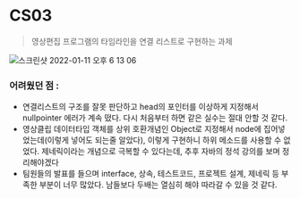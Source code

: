# CS03
> 영상편집 프로그램의 타임라인을 연결 리스트로 구현하는 과제


![스크린샷 2022-01-11 오후 6 13 06](https://user-images.githubusercontent.com/64303390/148914114-c16e0e71-7527-411a-aed9-e13ed093869c.png)
### 어려웠던 점 :
* 연결리스트의 구조를 잘못 판단하고 head의 포인터를 이상하게 지정해서 nullpointer 에러가 계속 떴다. 다시 처음부터 하면 같은 실수는 절대 안할 것 같다.
* 영상클립 데이터타입 객체를 상위 호환개념인 Object로 지정해서 node에 집어넣었는데(이렇게 넣어도 되는줄 알았다), 이렇게 구현하니 하위 메소드를 사용할 수 없었다. 제네릭이라는 개념으로 극복할 수 있다는데, 추후 자바의 정석 강의를 보며 정리해야겠다
* 팀원들의 발표를 들으며 interface, 상속, 테스트코드, 프로젝트 설계, 제네릭 등 부족한 부분이 너무 많았다. 남들보다 두배는 열심히 해야 따라갈 수 있을 것 같다.
